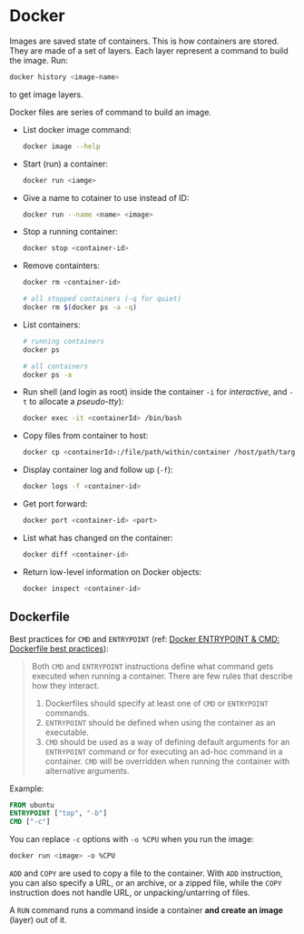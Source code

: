 # Docker

Images are saved state of containers. This is how containers are stored. They are made of a set of layers. Each layer represent a command to build the image. Run:

```sh
docker history <image-name>
```

to get image layers.

Docker files are series of command to build an image.

- List docker image command:

    ```sh
    docker image --help
    ```

- Start (run) a container:

    ```sh
    docker run <iamge>
    ```

- Give a name to cotainer to use instead of ID:

    ```sh
    docker run --name <name> <image>
    ```

- Stop a running container:

    ```sh
    docker stop <container-id>
    ```

- Remove containters:

    ```sh
    docker rm <container-id>

    # all stopped containers (-q for quiet)
    docker rm $(docker ps -a -q)
    ```

- List containers:

    ```sh
    # running containers
    docker ps

    # all containers
    docker ps -a
    ```

- Run shell (and login as root) inside the container `-i` for _interactive_, and `-t` to allocate a _pseudo-tty_):

    ```sh
    docker exec -it <containerId> /bin/bash
    ```

- Copy files from container to host:

    ```sh
    docker cp <containerId>:/file/path/within/container /host/path/target
    ```

- Display container log and follow up (`-f`):

    ```sh
    docker logs -f <container-id>
    ```

- Get port forward:

    ```sh
    docker port <container-id> <port>
    ```

- List what has changed on the container:

    ```sh
    docker diff <container-id>
    ```

- Return low-level information on Docker objects:

    ```sh
    docker inspect <container-id>
    ````

## Dockerfile

Best practices for `CMD` and `ENTRYPOINT` (ref: [Docker ENTRYPOINT & CMD: Dockerfile best practices](https://medium.freecodecamp.org/docker-entrypoint-cmd-dockerfile-best-practices-abc591c30e21)):

> Both `CMD` and `ENTRYPOINT` instructions define what command gets executed when running a container. There are few rules that describe how they interact.
>
> 1. Dockerfiles should specify at least one of `CMD` or `ENTRYPOINT` commands.
> 1. `ENTRYPOINT` should be defined when using the container as an executable.
> 1. `CMD` should be used as a way of defining default arguments for an `ENTRYPOINT` command or for executing an ad-hoc command in a container.
`CMD` will be overridden when running the container with alternative arguments.

Example:

```dockerfile
FROM ubuntu
ENTRYPOINT ["top", "-b"]
CMD ["-c"]
```

You can replace `-c` options with `-o %CPU` when you run the image:

```sh
docker run <image> -o %CPU
```

`ADD` and `COPY` are used to copy a file to the container. With `ADD` instruction, you can also specify a URL, or an archive, or a zipped file, while the `COPY` instruction does not handle URL, or unpacking/untarring of files.

A `RUN` command runs a command inside a container **and create an image** (layer) out of it.
